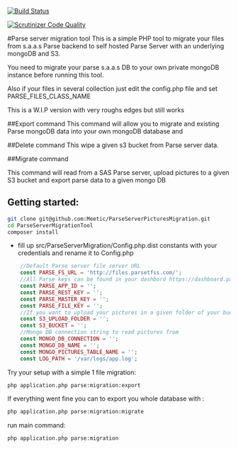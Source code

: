 [![Build Status](https://travis-ci.org/Meetic/parse-files-migration-tool.svg?branch=master)](https://travis-ci.org/Meetic/parse-files-migration-tool)

[![Scrutinizer Code Quality](https://scrutinizer-ci.com/g/Meetic/parse-files-migration-tool/badges/quality-score.png?b=master)](https://scrutinizer-ci.com/g/Meetic/parse-files-migration-tool/?branch=master)

#Parse server migration tool
This is a simple PHP tool to migrate your files from s.a.a.s Parse backend to self hosted Parse Server with an underlying mongoDB and S3.

You need to migrate your parse s.a.a.s DB to your own private mongoDB instance before running this tool.

Also if your files in several collection just edit the config.php file and set PARSE_FILES_CLASS_NAME

This is a W.I.P version with very roughs edges but still works

##Export command
This command will allow you to migrate and existing Parse mongoDB data into your own mongoDB database and

##Delete command
This wipe a given s3 bucket from Parse server data.

##Migrate command

This command will read from a SAS Parse server, upload pictures to a given S3 bucket and export parse data to a given mongo DB

## Getting started:


```bash
git clone git@github.com:Meetic/ParseServerPicturesMigration.git
cd ParseServerMigrationTool
composer install
```

* fill up src/ParseServerMigration/Config.php.dist constants with your credentials and rename it to Config.php

```php
    //Default Parse server file server URL
    const PARSE_FS_URL = 'http://files.parsetfss.com/';
    //All Parse keys can be found in your dashbord https://dashboard.parse.com/apps/<APP_NALE>/settings/keys
    const PARSE_APP_ID = '';
    const PARSE_REST_KEY = '';
    const PARSE_MASTER_KEY = '';
    const PARSE_FILE_KEY = '';
    //If you want to upload your pictures in a given folder of your bucket
    const S3_UPLOAD_FOLDER = '';
    const S3_BUCKET = '';
    //Mongo DB connection string to read pictures from
    const MONGO_DB_CONNECTION = '';
    const MONGO_DB_NAME = '';
    const MONGO_PICTURES_TABLE_NAME = '';
    const LOG_PATH = '/var/logs/app.log';
```

Try your setup with a simple 1 file migration: 

```bash
php application.php parse:migration:export
```

If everything went fine you can to export you whole database with : 

```bash
php application.php parse:migration:migrate
```

run main command: 

```bash
php application.php parse:migration
```
